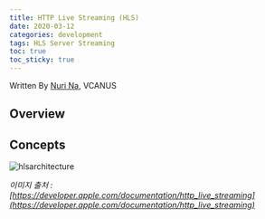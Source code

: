 ```yaml
---
title: HTTP Live Streaming (HLS)
date: 2020-03-12
categories: development
tags: HLS Server Streaming
toc: true
toc_sticky: true
---
```


Written By [Nuri Na](https://github.com/nurring), VCANUS

## Overview



## Concepts

![hlsarchitecture](/Users/divna/git/techvcanusblog/assets/images/hlsarchitecture.png)

_이미지 출처 : [https://developer.apple.com/documentation/http_live_streaming](https://developer.apple.com/documentation/http_live_streaming)_

